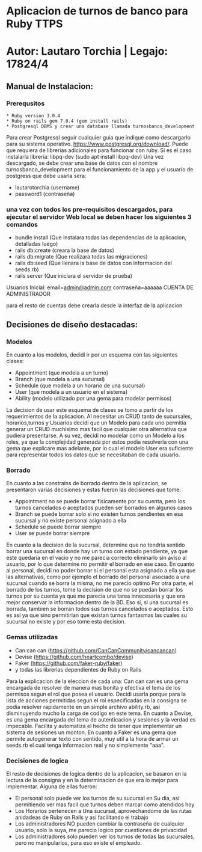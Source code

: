 # Aplicacion de turnos de banco para Ruby TTPS
# Autor: Lautaro Torchia | Legajo: 17824/4

## Manual de Instalacion:
### Prerequsitos
    * Ruby version 3.0.4
    * Ruby on rails gem 7.0.4 (gem install rails)
    * Postgresql DBMS y crear una database llamada turnosbanco_development

Para crear Postgresql seguir cualquier guia que indique como descargarlo para su sistema operativo. https://www.postgresql.org/download/. Puede que requiera de librerias adicionales para funcionar con ruby. Si es el caso instalarla libreria: libpq-dev (sudo apt install libpq-dev)
Una vez descargado, se debe crear una base de datos
con el nombre turnosbanco_development para el funcionamiento de la app y el usuario de postgress que debe usarla sera:
   - lautarotorchia (username)
   - password1 (contraseña)
 
   
### una vez con todos los pre-requisitos descargados, para ejecutar el servidor Web local se deben hacer los siguientes 3 comandos

  * bundle install (Que instalara todas las dependencias de la aplicacion, detalladas luego) 
  * rails db:create (creara la base de datos)
  * rails db:migrate (Que realizara todas las migraciones)
  * rails db:seed (Que llenara la base de datos con informacion del seeds.rb)
  * rails server (Que iniciara el servidor de prueba)
 
Usuarios Inicial:
email=admin@admin.com
contraseña=aaaaaa
CUENTA DE ADMINISTRADOR

para el resto de cuentas debe crearla desde la interfaz de la aplicacion

## Decisiones de diseño destacadas:

### Modelos
En cuanto a los modelos, decidi ir por un esquema con las siguientes clases:
   - Appointment (que modela a un turno)
   - Branch (que modela a una sucursal)
   - Schedule (que modela a un horario de una sucursal)
   - User (que modela a un usuario en el sistema)
   - Ability (modelo utilizado por una gema para modelar permisos)

La decision de usar este esquema de clases se tomo a partir de los requerimientos de la aplicacion. Al necesitar un CRUD tanto de sucursales, horarios,turnos y Usuarios decidi que un Modelo para cada uno permitia generar un CRUD muchisimo mas facil que cualquier otra alternativa que pudiera presentarse. A su vez, decidi no modelar como un Modelo a los roles, ya que la complejidad generada por estos podia resolverla con una gema que explicare mas adelante, por lo cual el modelo User era suficiente para representar todos los datos que se necesitaban de cada usuario.

### Borrado

En cuanto a las constrains de borrado dentro de la aplicacion, se presentaron varias decisiones y estas fueron las decisiones que tome:

   - Appointment no se puede borrar fisicamente por su cuenta, pero los turnos cancelados o aceptados pueden ser borrados en algunos casos
   - Branch se puede borrar solo si no existen turnos pendientes en esa sucursal y no existe personal asignado a ella
   - Schedule se puede borrar siempre
   - User se puede borrar siempre

   En cuanto a la decision de la sucursal, determine que no tendria sentido borrar una sucursal en donde hay un turno con estado pendiente, ya que este quedaria en el vacio y no me parecia correcto eliminarlo sin aviso al usuario, por lo que determine no permitir el borrado en ese caso. En cuanto al personal, decidi no poder borrar si el personal esta asignado a ella ya que las alternativas, como por ejemplo el borrado del personal asociado a una sucursal cuando se borra la misma, no me parecio optimo
   Por otra parte, el borrado de los turnos, tome la decision de que no se puedan borrar los turnos por su cuenta ya que me parecia una tarea innecesaria y que era mejor conservar la informacion dentro de la BD. Eso si, si una sucursal es borrada, tambien se borran todos sus turnos cancelados o aceptados. Esto es asi ya que sino permitirian que existan turnos fantasmas las cuales su sucursal no existe y por eso tome esta decision.

### Gemas utilizadas

   - Can can can (https://github.com/CanCanCommunity/cancancan)
   - Devise (https://github.com/heartcombo/devise)
   - Faker (https://github.com/faker-ruby/faker)
   - y todas las librerias dependientes de Ruby on Rails

Para la explicacion de la eleccion de cada una: Can can can es una gema encargada de resolver de manera mas bonita y efectiva el tema de los permisos segun el rol que posea el usuario. Decidi usarla porque para la lista de acciones permitidas segun el rol especificadas en la consigna se podia resolver rapidamente en un simple archivo ability.rb, asi disminuyendo mucho la carga de codigo en este tema. En cuanto a Devise, es una gema encargada del tema de autenticacion y sesiones y la verdad es impecable. Facilita y automatiza el hecho de tener que implementar un sistema de sesiones un monton. En cuanto a Faker es una gema que permite autogenerar texto con sentido, muy util a la hora de armar un seeds.rb el cual tenga informacion real y no simplemente "aaa".

### Decisiones de logica
El resto de decisiones de logica dentro de la aplicacion, se basaron en la lectura de la consigna y en la determinacion de que era lo mejor para implementar. Alguna de ellas fueron:

   - El personal solo puede ver los turnos de su sucursal en Su dia, asi permitiendo ver mas facil que turnos deben marcar como atendidos hoy
   - Los Horarios pertenecen a Una sucursal, aprovechandome de las rutas anidadeas de Ruby on Rails y asi facilitando el trabajo
   - Los administradores NO pueden cambiar la contraseña de cualquier usuario, solo la suya, me parecio logico por cuestiones de privacidad
   - Los administradores solo pueden ver los turnos de todas las sucursales, pero no manipularlos, para eso existe el empleado.


